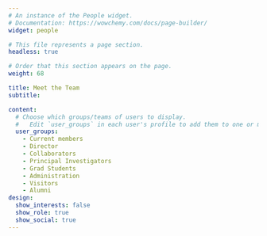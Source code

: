 ```yaml
---
# An instance of the People widget.
# Documentation: https://wowchemy.com/docs/page-builder/
widget: people

# This file represents a page section.
headless: true

# Order that this section appears on the page.
weight: 68

title: Meet the Team
subtitle:

content:
  # Choose which groups/teams of users to display.
  #   Edit `user_groups` in each user's profile to add them to one or more of these groups.
  user_groups:
    - Current members
    - Director
    - Collaborators
    - Principal Investigators
    - Grad Students
    - Administration
    - Visitors
    - Alumni
design:
  show_interests: false
  show_role: true
  show_social: true
---
```

